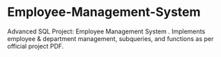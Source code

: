 # Employee-Management-System
Advanced SQL Project: Employee Management System .  Implements employee &amp; department management, subqueries, and functions as per official project PDF.
